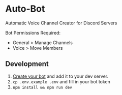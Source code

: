 # Auto-Bot

Automatic Voice Channel Creator for Discord Servers

Bot Permissions Required:

- General > Manage Channels
- Voice > Move Members

## Development

1. [Create your bot](https://discordapp.com/developers/applications) and add it
   to your dev server.
1. `cp .env.example .env` and fill in your bot token
1. `npm install && npm run dev`
